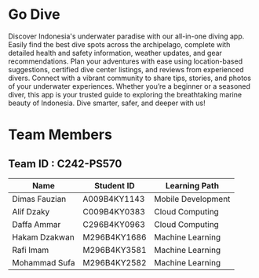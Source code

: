 # Go Dive
Discover Indonesia's underwater paradise with our all-in-one diving app. Easily find the best dive spots across the archipelago, complete with detailed health and safety information, weather updates, and gear recommendations. Plan your adventures with ease using location-based suggestions, certified dive center listings, and reviews from experienced divers. Connect with a vibrant community to share tips, stories, and photos of your underwater experiences. Whether you’re a beginner or a seasoned diver, this app is your trusted guide to exploring the breathtaking marine beauty of Indonesia. Dive smarter, safer, and deeper with us!

# Team Members
## Team ID : C242-PS570

| Name               | Student ID   | Learning Path      |
|--------------------|--------------|--------------------|
| Dimas Fauzian      | A009B4KY1143 | Mobile Development |
| Alif Dzaky         | C009B4KY0383 | Cloud Computing    |
| Daffa Ammar        | C296B4KY0963 | Cloud Computing    |
| Hakam Dzakwan      | M296B4KY1686 | Machine Learning   |
| Rafi Imam          | M296B4KY3581 | Machine Learning   |
| Mohammad Sufa      | M296B4KY2582 | Machine Learning   |

<!--
**go-dive/go-dive** is a ✨ _special_ ✨ repository because its `README.md` (this file) appears on your GitHub profile.

Here are some ideas to get you started:

- 🔭 I’m currently working on ...
- 🌱 I’m currently learning ...
- 👯 I’m looking to collaborate on ...
- 🤔 I’m looking for help with ...
- 💬 Ask me about ...
- 📫 How to reach me: ...
- 😄 Pronouns: ...
- ⚡ Fun fact: ...
-->
